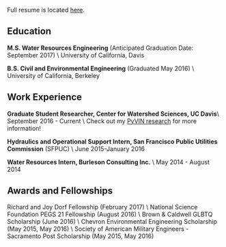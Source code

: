 Full resume is located [here](/other/resume.pdf). 

## Education

**M.S. Water Resources Engineering** (Anticipated Graduation Date: September 2017) \\
University of California, Davis 

**B.S. Civil and Environmental Engineering** (Graduated May 2016) \\
University of California, Berkeley 

## Work Experience

**Graduate Student Researcher, Center for Watershed Sciences, UC Davis**\\
September 2016 - Current \\
Check out my [PyVIN research](https://mfefer.github.io/pyvin) for more information! 
	
**Hydraulics and Operational Support Intern, San Francisco Public Utilities Commission** (SFPUC) \\
June 2015-January 2016 

**Water Resources Intern, Burleson Consulting Inc.** \\
May 2014 - August 2014 

## Awards and Fellowships

Richard and Joy Dorf Fellowship (February 2017) \\National Science Foundation PEGS 21 Fellowship (August 2016) \\Brown & Caldwell GLBTQ Scholarship (June 2016) \\Chevron Environmental Engineering Scholarship (May 2015, May 2016) \\Society of American Military Engineers - Sacramento Post Scholarship (May 2015, May 2016) 